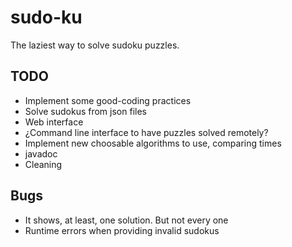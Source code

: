 # sudo-ku
The laziest way to solve sudoku puzzles.

## TODO

- Implement some good-coding practices
- Solve sudokus from json files
- Web interface
- ¿Command line interface to have puzzles solved remotely? 
- Implement new choosable algorithms to use, comparing times
- javadoc
- Cleaning

## Bugs

- It shows, at least, one solution. But not every one
- Runtime errors when providing invalid sudokus
